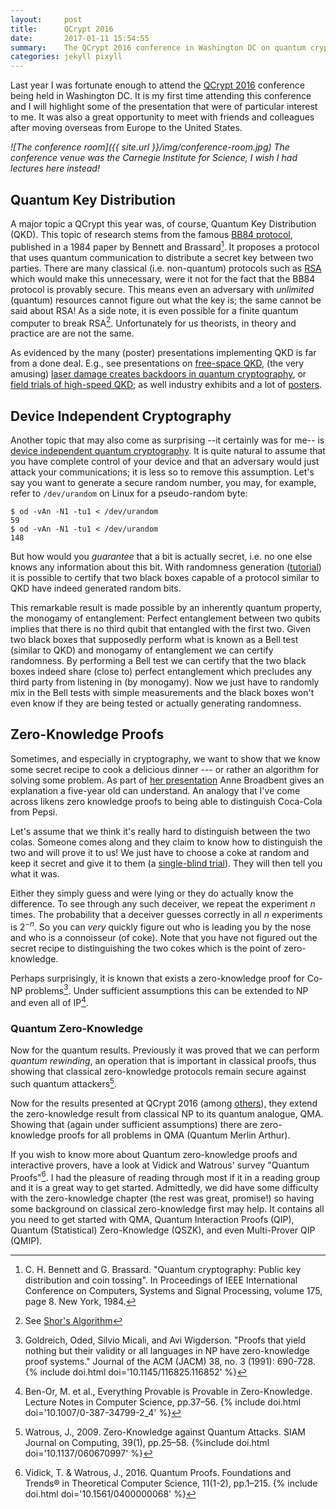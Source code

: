 ```yaml
---
layout:     post
title:      QCrypt 2016
date:       2017-01-11 15:54:55
summary:    The QCrypt 2016 conference in Washington DC on quantum cryptography.
categories: jekyll pixyll
---
```


Last year I was fortunate enough to attend the [QCrypt 2016](http://2016.qcrypt.net/) conference being held in Washington DC.
It is my first time attending this conference and I will highlight some of the presentation that
were of particular interest to me.
It was also a great opportunity to meet with friends and colleagues after moving overseas
from Europe to the United States.

_![The conference room]({{ site.url }}/img/conference-room.jpg)_
_The conference venue was the Carnegie Institute for Science, I wish I had lectures here instead!_

## Quantum Key Distribution
A major topic a QCrypt this year was, of course, Quantum Key Distribution (QKD).
This topic of research stems from the famous [BB84 protocol](https://en.wikipedia.org/wiki/BB84), published in a 1984 paper by Bennett and Brassard[^1].
It proposes a protocol that uses quantum communication to distribute a secret key between two parties.
There are many classical (i.e. non-quantum) protocols such as [RSA](https://en.wikipedia.org/wiki/RSA_(cryptosystem))
which would make this unnecessary,
were it not for the fact that the BB84 protocol is provably secure.
This means even an adversary with _unlimited_ (quantum) resources cannot figure out what the key is;
the same cannot be said about RSA!
As a side note, it is even possible for a finite quantum computer to break RSA[^2].
Unfortunately for us theorists, in theory and practice are are not the same.

As evidenced by the many (poster) presentations implementing QKD is far from a done deal.
E.g., see presentations on [free-space QKD](http://2016.qcrypt.net/invited-talks#jennewein),
(the very amusing) [laser damage creates backdoors in quantum cryptography](http://2016.qcrypt.net/contributed-talks/#sajeed),
or [field trials of high-speed QKD](http://2016.qcrypt.net/contributed-talks/#dixon);
as well industry exhibits and a lot of [posters](http://2016.qcrypt.net/posters/).

## Device Independent Cryptography
Another topic that may also come as surprising --it certainly was for me-- is
[device independent quantum cryptography](https://en.wikipedia.org/wiki/Device-independent_quantum_cryptography).
It is quite natural to assume that you have complete control of your device
and that an adversary would just attack your communications;
it is less so to remove this assumption.
Let's say you want to generate a secure random number,
you may, for example, refer to `/dev/urandom` on Linux for a pseudo-random byte:

```shell
$ od -vAn -N1 -tu1 < /dev/urandom 
59
$ od -vAn -N1 -tu1 < /dev/urandom 
148
```

But how would you _guarantee_ that a bit is actually secret,
i.e. no one else knows any information about this bit.
With randomness generation ([tutorial](http://2016.qcrypt.net/tutorials-2/#colbeck))
it is possible to certify that two black boxes capable of a protocol similar to
QKD have indeed generated random bits.

This remarkable result is made possible by an inherently quantum property, the monogamy of entanglement:
Perfect entanglement between two qubits implies that there is no third qubit that entangled with the first two.
Given two black boxes that supposedly perform what is known as a Bell test (similar to QKD) and monogamy of entanglement we can certify randomness.
By performing a Bell test we can certify that the two black boxes indeed share (close to) perfect entanglement
which precludes any third party from listening in (by monogamy).
Now we just have to randomly mix in the Bell tests with simple measurements
and the black boxes won't even know if they are being tested or actually generating randomness.

## Zero-Knowledge Proofs
Sometimes, and especially in cryptography, we want to show that we know some secret recipe
to cook a delicious dinner --- or rather an algorithm for solving some problem.
As part of [her presentation](https://youtu.be/olPJLHzjwbU)
Anne Broadbent gives an explanation a five-year old can understand.
An analogy that I've come across likens zero knowledge proofs to being able to distinguish
Coca-Cola from Pepsi.

Let's assume that we think it's really hard to distinguish between the two colas.
Someone comes along and they claim to know how to distinguish the two and will prove it to us!
We just have to choose a coke at random and keep it secret
and give it to them (a [single-blind trial](https://en.wikipedia.org/wiki/Blinded_experiment#Single-blind_trials)).
They will then tell you what it was. 

Either they simply guess and were lying or they do actually know the difference.
To see through any such deceiver, we repeat the experiment $n$ times.
The probability that a deceiver guesses correctly in all $n$ experiments is $2^{-n}$.
So you can _very_ quickly figure out who is leading you by the nose and who is a connoisseur (of coke).
Note that you have not figured out the secret recipe to distinguishing the two cokes
which is the point of zero-knowledge.

Perhaps surprisingly, it is known that exists a zero-knowledge proof for Co-NP problems[^classicalzk].
Under sufficient assumptions this can be extended to NP and even all of IP[^ipzk].

### Quantum Zero-Knowledge
Now for the quantum results.
Previously it was proved that we can perform _quantum rewinding_,
an operation that is important in classical proofs,
thus showing that classical zero-knowledge protocols remain secure against such quantum attackers[^watrouszk].

Now for the results presented at QCrypt 2016 (among [others](https://stationq.microsoft.com/qip-2017-conference-schedule/#m-psIA-song)),
they extend the zero-knowledge result from classical NP to its quantum analogue, QMA.
Showing that (again under sufficient assumptions)
there are zero-knowledge proofs for all problems in QMA (Quantum Merlin Arthur).

If you wish to know more about Quantum zero-knowledge proofs and interactive provers,
have a look at Vidick and Watrous' survey "Quantum Proofs"[^quantumproofs].
I had the pleasure of reading through most if it in a reading group and it is a great way to get started.
Admittedly, we did have some difficulty with the zero-knowledge chapter (the rest was great, promise!)
so having some background on classical zero-knowledge first may help.
It contains all you need to get started with QMA, Quantum Interaction Proofs (QIP),
Quantum (Statistical) Zero-Knowledge (QSZK), and even Multi-Prover QIP (QMIP).



[^1]: C. H. Bennett and G. Brassard. "Quantum cryptography: Public key distribution and coin tossing". In Proceedings of IEEE International Conference on Computers, Systems and Signal Processing, volume 175, page 8. New York, 1984. 
[^2]: See [Shor's Algorithm](https://en.wikipedia.org/wiki/Shor%27s_algorithm)
[^classicalzk]: Goldreich, Oded, Silvio Micali, and Avi Wigderson. "Proofs that yield nothing but their validity or all languages in NP have zero-knowledge proof systems." Journal of the ACM (JACM) 38, no. 3 (1991): 690-728. {% include doi.html doi='10.1145/116825.116852' %}
[^ipzk]: Ben-Or, M. et al., Everything Provable is Provable in Zero-Knowledge. Lecture Notes in Computer Science, pp.37–56. {% include doi.html doi='10.1007/0-387-34799-2_4' %}
[^watrouszk]: Watrous, J., 2009. Zero-Knowledge against Quantum Attacks. SIAM Journal on Computing, 39(1), pp.25–58. {%include doi.html doi='10.1137/060670997' %}
[^quantumproofs]: Vidick, T. & Watrous, J., 2016. Quantum Proofs. Foundations and Trends® in Theoretical Computer Science, 11(1-2), pp.1–215. {% include doi.html doi='10.1561/0400000068' %}
